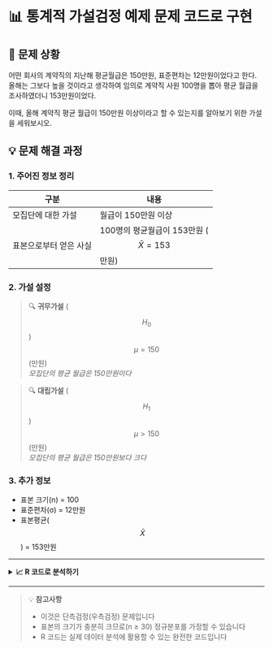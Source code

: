 # 📊 통계적 가설검정 예제 문제 코드로 구현

## 📝 문제 상황

어떤 회사의 계약직의 지난해 평균월급은 150만원, 표준편차는 12만원이었다고 한다. 
올해는 그보다 높을 것이라고 생각하여 임의로 계약직 사원 100명을 뽑아 평균 월급을 조사하였더니 153만원이었다.

이때, 올해 계약직 평균 월급이 150만원 이상이라고 할 수 있는지를 알아보기 위한 가설을 세워보시오.

## 💡 문제 해결 과정

### 1. 주어진 정보 정리

| 구분 | 내용 |
|------|------|
| 모집단에 대한 가설 | 월급이 150만원 이상 |
| 표본으로부터 얻은 사실 | 100명의 평균월급이 153만원 ($$\bar{X}=153$$만원) |

### 2. 가설 설정

> 🔍 **귀무가설** ($$H_0$$)  
> $$\mu = 150$$ (만원)  
> *모집단의 평균 월급은 150만원이다*

> 🔍 **대립가설** ($$H_1$$)  
> $$\mu > 150$$ (만원)  
> *모집단의 평균 월급은 150만원보다 크다*

### 3. 추가 정보
- 표본 크기(n) = 100
- 표준편차(σ) = 12만원
- 표본평균($$\bar{X}$$) = 153만원

---

<details>
<summary><b>📈 R 코드로 분석하기 </b></summary>

```r
# 데이터 설정
mu0 <- 150       # 귀무가설의 평균
xbar <- 153      # 표본평균
sigma <- 12      # 모표준편차
n <- 100         # 표본크기

# 검정통계량 Z 계산
z_stat <- (xbar - mu0)/(sigma/sqrt(n))
print(paste("Z 통계량:", round(z_stat, 3)))

# p-value 계산 (우측검정)
p_value <- 1 - pnorm(z_stat)
print(paste("p-value:", round(p_value, 4)))

# 결과 해석
alpha <- 0.05    # 유의수준
if(p_value < alpha) {
  print("귀무가설을 기각합니다.")
  print("평균 월급이 150만원보다 크다고 할 수 있습니다.")
} else {
  print("귀무가설을 기각할 수 없습니다.")
}

# 시각화
curve(dnorm(x), from=-3, to=3, main="표준정규분포와 검정통계량",
      ylab="밀도", xlab="Z")
abline(v=z_stat, col="red", lty=2)
legend("topright", legend=c("Z 통계량"), col="red", lty=2)
```

**분석 결과 설명:**
1. Z 통계량 = 2.5 로 계산됩니다
2. p-value = 0.0062 로 유의수준 0.05보다 작습니다
3. 따라서 귀무가설을 기각하고, 평균 월급이 150만원보다 크다고 할 수 있습니다

</details>

---

> 💡 **참고사항**
> - 이것은 단측검정(우측검정) 문제입니다
> - 표본의 크기가 충분히 크므로(n ≥ 30) 정규분포를 가정할 수 있습니다
> - R 코드는 실제 데이터 분석에 활용할 수 있는 완전한 코드입니다
